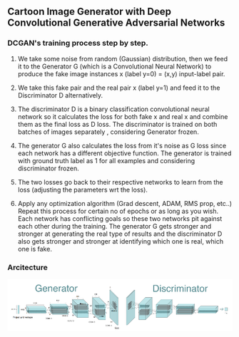 ## Cartoon Image Generator with Deep Convolutional Generative Adversarial Networks

### DCGAN's training process step by step.
1. We take some noise from random (Gaussian) distribution, then we feed it to the Generator G (which is a Convolutional Neural Network) to produce the fake image instances x (label y=0) = (x,y) input-label pair.

2. We take this fake pair and the real pair x (label y=1) and feed it to the Discriminator D alternatively.

3. The discriminator D is a binary classification convolutional neural network so it calculates the loss for both fake x and real x and combine them as the final loss as D loss. The discriminator is trained on both batches of images separately , considering Generator frozen.

4. The generator G also calculates the loss from it's noise as G loss since each network has a different objective function. The generator is trained with ground truth label as 1 for all examples and considering discriminator frozen.

5. The two losses go back to their respective networks to learn from the loss (adjusting the parameters wrt the loss).

6. Apply any optimization algorithm (Grad descent, ADAM, RMS prop, etc..) Repeat this process for certain no of epochs or as long as you wish. Each network has conflicting goals so these two networks pit against each other during the training. The generator G gets stronger and stronger at generating the real type of results and the discriminator D also gets stronger and stronger at identifying which one is real, which one is fake.

### Arcitecture
![images](images/dcgan.png)



